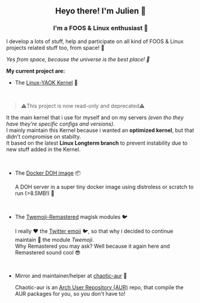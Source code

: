 <h2 align='center'>Heyo there! I'm Julien 👋</h2>
<h3 align='center'>I'm a FOOS & Linux enthusiast 🐧</h3>

I develop a lots of stuff, help and participate on all kind of FOOS & Linux projects related stuff too, from space! 🚀

*Yes from space, because the universe is the best place! 🌌*

__My current project are:__

- The [Linux-YAOK Kernel](https://github.com/Gontier-Julien/Linux-YAOK) 🐧
<br/>

> ⚠️This project is now read-only and deprecated⚠️

  It the main kernel that i use for myself and on my servers *(even tho they have they're specific configs and versions)*.  
  I mainly maintain this Kernel because i wanted an **optimized kernel**, but that didn't compromise on stabilty.  
  It based on the latest **Linux Longterm branch** to prevent instability due to new stuff added in the Kernel.

<br/>

- The [Docker DOH image](https://github.com/Gontier-Julien/docker-dns-over-https) 📦

  A DOH server in a super tiny docker image using distroless or scratch to run (>8.5MB!) 🚀

<br/>

- The [Twemoji-Remastered](https://github.com/Gontier-Julien/Twemoji-Remastered)  magisk modules 🐦

  I really ❤️️ the [Twitter emoji](https://emojis.wiki/twitter/) 🐦, so that why i decided to continue maintain 🔧 the module _Twemoji_.  
  Why Remastered you may ask? Well because it again here and Remastered sound cool 😎

<br/>

- Mirror and maintainer/helper at [chaotic-aur](https://github.com/chaotic-aur) 🔧

  Chaotic-aur is an [Arch User Repository (AUR)](https://aur.archlinux.org/) repo, that compile the AUR packages for you, so you don't have to!

<!--
**Gontier-Julien/Gontier-Julien** is a ✨ _special_ ✨ repository because its `README.md` (this file) appears on your GitHub profile.

Here are some ideas to get you started:

- 🔭 I’m currently working on ...
- 🌱 I’m currently learning ...
- 👯 I’m looking to collaborate on ...
- 🤔 I’m looking for help with ...
- 💬 Ask me about ...
- 📫 How to reach me: ...
- 😄 Pronouns: ...
- ⚡ Fun fact: ...
-->
